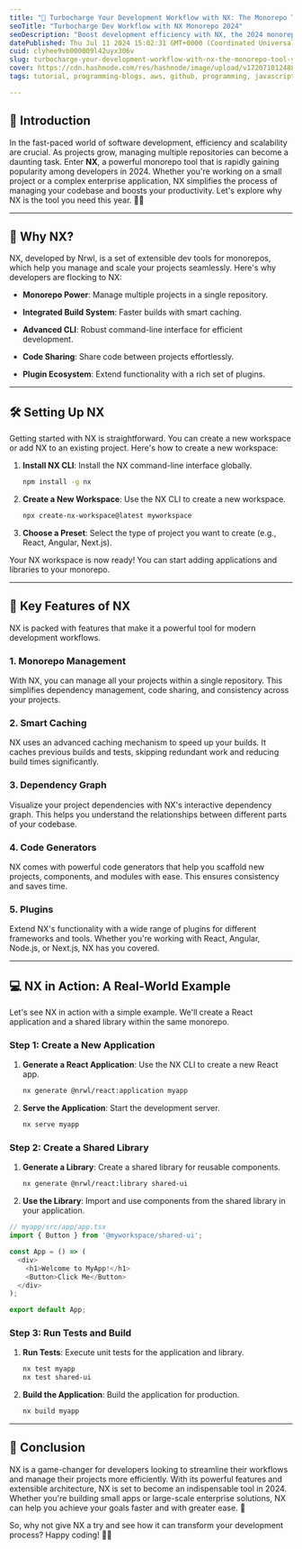 ```yaml
---
title: "🌟 Turbocharge Your Development Workflow with NX: The Monorepo Tool You Need in 2024 🚀"
seoTitle: "Turbocharge Dev Workflow with NX Monorepo 2024"
seoDescription: "Boost development efficiency with NX, the 2024 monorepo tool. Simplify management, speed builds, and enhance productivity. 🚀✨"
datePublished: Thu Jul 11 2024 15:02:31 GMT+0000 (Coordinated Universal Time)
cuid: clyhee9vb000009l42uyx306v
slug: turbocharge-your-development-workflow-with-nx-the-monorepo-tool-you-need-in-2024
cover: https://cdn.hashnode.com/res/hashnode/image/upload/v1720710124887/130b2e9d-95f1-49f6-994f-6c6bf8dc198e.png
tags: tutorial, programming-blogs, aws, github, programming, javascript, python, web-development, react-native, machine-learning, webdev, reactjs, devops, beginners, wemakedevs

---
```


## 🌟 Introduction

In the fast-paced world of software development, efficiency and scalability are crucial. As projects grow, managing multiple repositories can become a daunting task. Enter **NX**, a powerful monorepo tool that is rapidly gaining popularity among developers in 2024. Whether you're working on a small project or a complex enterprise application, NX simplifies the process of managing your codebase and boosts your productivity. Let's explore why NX is the tool you need this year. 🚀✨

---

## 🤔 Why NX?

NX, developed by Nrwl, is a set of extensible dev tools for monorepos, which help you manage and scale your projects seamlessly. Here's why developers are flocking to NX:

* **Monorepo Power**: Manage multiple projects in a single repository.
    
* **Integrated Build System**: Faster builds with smart caching.
    
* **Advanced CLI**: Robust command-line interface for efficient development.
    
* **Code Sharing**: Share code between projects effortlessly.
    
* **Plugin Ecosystem**: Extend functionality with a rich set of plugins.
    

---

## 🛠️ Setting Up NX

Getting started with NX is straightforward. You can create a new workspace or add NX to an existing project. Here's how to create a new workspace:

1. **Install NX CLI**: Install the NX command-line interface globally.
    
    ```bash
    npm install -g nx
    ```
    
2. **Create a New Workspace**: Use the NX CLI to create a new workspace.
    
    ```bash
    npx create-nx-workspace@latest myworkspace
    ```
    
3. **Choose a Preset**: Select the type of project you want to create (e.g., React, Angular, Next.js).
    

Your NX workspace is now ready! You can start adding applications and libraries to your monorepo.

---

## 📜 Key Features of NX

NX is packed with features that make it a powerful tool for modern development workflows.

### 1\. Monorepo Management

With NX, you can manage all your projects within a single repository. This simplifies dependency management, code sharing, and consistency across your projects.

### 2\. Smart Caching

NX uses an advanced caching mechanism to speed up your builds. It caches previous builds and tests, skipping redundant work and reducing build times significantly.

### 3\. Dependency Graph

Visualize your project dependencies with NX's interactive dependency graph. This helps you understand the relationships between different parts of your codebase.

### 4\. Code Generators

NX comes with powerful code generators that help you scaffold new projects, components, and modules with ease. This ensures consistency and saves time.

### 5\. Plugins

Extend NX's functionality with a wide range of plugins for different frameworks and tools. Whether you're working with React, Angular, Node.js, or Next.js, NX has you covered.

---

## 💻 NX in Action: A Real-World Example

Let's see NX in action with a simple example. We'll create a React application and a shared library within the same monorepo.

### Step 1: Create a New Application

1. **Generate a React Application**: Use the NX CLI to create a new React app.
    
    ```bash
    nx generate @nrwl/react:application myapp
    ```
    
2. **Serve the Application**: Start the development server.
    
    ```bash
    nx serve myapp
    ```
    

### Step 2: Create a Shared Library

1. **Generate a Library**: Create a shared library for reusable components.
    
    ```bash
    nx generate @nrwl/react:library shared-ui
    ```
    
2. **Use the Library**: Import and use components from the shared library in your application.
    

```javascript
// myapp/src/app/app.tsx
import { Button } from '@myworkspace/shared-ui';

const App = () => (
  <div>
    <h1>Welcome to MyApp!</h1>
    <Button>Click Me</Button>
  </div>
);

export default App;
```

### Step 3: Run Tests and Build

1. **Run Tests**: Execute unit tests for the application and library.
    
    ```bash
    nx test myapp
    nx test shared-ui
    ```
    
2. **Build the Application**: Build the application for production.
    
    ```bash
    nx build myapp
    ```
    

---

## 🎉 Conclusion

NX is a game-changer for developers looking to streamline their workflows and manage their projects more efficiently. With its powerful features and extensible architecture, NX is set to become an indispensable tool in 2024. Whether you're building small apps or large-scale enterprise solutions, NX can help you achieve your goals faster and with greater ease. 🌟

So, why not give NX a try and see how it can transform your development process? Happy coding! 🚀✨